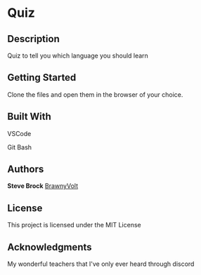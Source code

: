 # Quiz

## Description

Quiz to tell you which language you should learn

## Getting Started

Clone the files and open them in the browser of your choice.


## Built With

VSCode

Git Bash


## Authors

**Steve Brock** [BrawnyVolt](https://github.com/BrawnyVolt)


## License

This project is licensed under the MIT License

## Acknowledgments

My wonderful teachers that I've only ever heard through discord
